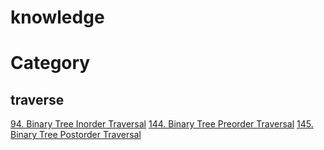# knowledge

# Category

## traverse
[94. Binary Tree Inorder Traversal](https://leetcode.com/problems/binary-tree-inorder-traversal/)
[144. Binary Tree Preorder Traversal](https://leetcode.com/problems/binary-tree-preorder-traversal/)
[145. Binary Tree Postorder Traversal](https://leetcode.com/problems/binary-tree-postorder-traversal/)